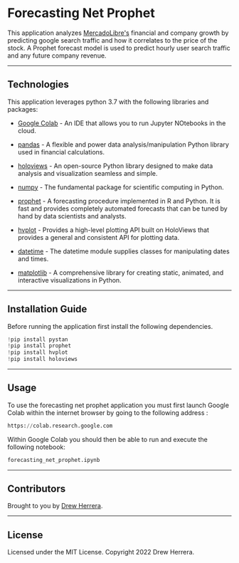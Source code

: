# Forecasting Net Prophet
This application analyzes [MercadoLibre's](https://investor.mercadolibre.com/investor-relations) financial and company growth by predicting google search traffic and how it correlates to the price of the stock.  A Prophet forecast model is used to
predict hourly user search traffic and any future company revenue.

---


## Technologies

This application leverages python 3.7 with the following libraries and packages:

* [Google Colab](https://colab.research.google.com) - An IDE that allows you to run Jupyter NOtebooks in the cloud.

* [pandas](https://github.com/pandas-dev/pandas) - A flexible and power data analysis/manipulation Python library used in financial calculations.

* [holoviews](https://holoviews.org/) - An open-source Python library designed to make data analysis and visualization seamless and simple.

* [numpy](https://numpy.org) - The fundamental package for scientific computing in Python.

* [prophet](https://facebook.github.io/prophet/) - A forecasting procedure implemented in R and Python.  It is fast and provides completely automated forecasts that can be tuned by hand by 
                                                   data scientists and analysts.

* [hvplot](https://pyviz-dev.github.io/hvplot/user_guide/Introduction.html) - Provides a high-level plotting API built on HoloViews that provides a general and consistent API for plotting data.

* [datetime](https://docs.python.org/3/library/datetime.html) - The datetime module supplies classes for manipulating dates and times.

* [matplotlib](https://matplotlib.org/) - A comprehensive library for creating static, animated, and interactive visualizations in Python.

---

## Installation Guide

Before running the application first install the following dependencies.

```python
!pip install pystan
!pip install prophet
!pip install hvplot
!pip install holoviews
```

---

## Usage

To use the forecasting net prophet application you must first launch Google Colab within the internet browser by going to the following address :

```python
https://colab.research.google.com
```

Within Google Colab you should then be able to run and execute the following notebook:

``` python
forecasting_net_prophet.ipynb
```

---

## Contributors

Brought to you by [Drew Herrera](https://www.linkedin.com/in/drew94591).

---

## License

Licensed under the MIT License. Copyright 2022 Drew Herrera.
